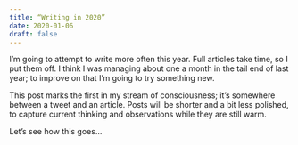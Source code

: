 ```yaml
---
title: “Writing in 2020”
date: 2020-01-06
draft: false
---
```


I’m going to attempt to write more often this year. Full articles take time, so I put them off. I think I was managing about one a month in the tail end of last year; to improve on that I’m going to try something new. 

This post marks the first in my stream of consciousness; it’s somewhere between a tweet and an article. Posts will be shorter and a bit less polished, to capture current thinking and observations while they are still warm. 

Let’s see how this goes...
